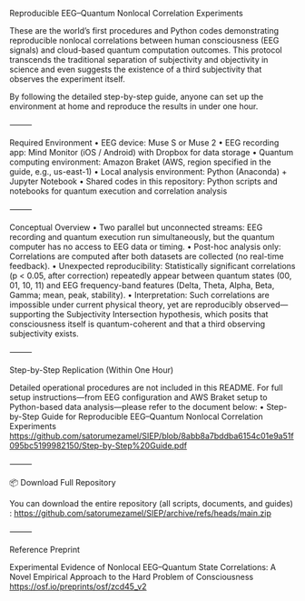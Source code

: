 Reproducible EEG–Quantum Nonlocal Correlation Experiments

These are the world’s first procedures and Python codes demonstrating reproducible nonlocal correlations between human consciousness (EEG signals) and cloud-based quantum computation outcomes.
This protocol transcends the traditional separation of subjectivity and objectivity in science and even suggests the existence of a third subjectivity that observes the experiment itself.

By following the detailed step-by-step guide, anyone can set up the environment at home and reproduce the results in under one hour.

⸻

Required Environment
	•	EEG device: Muse S or Muse 2
	•	EEG recording app: Mind Monitor (iOS / Android) with Dropbox for data storage
	•	Quantum computing environment: Amazon Braket (AWS, region specified in the guide, e.g., us-east-1)
	•	Local analysis environment: Python (Anaconda) + Jupyter Notebook
	•	Shared codes in this repository: Python scripts and notebooks for quantum execution and correlation analysis

⸻

Conceptual Overview
	•	Two parallel but unconnected streams: EEG recording and quantum execution run simultaneously, but the quantum computer has no access to EEG data or timing.
	•	Post-hoc analysis only: Correlations are computed after both datasets are collected (no real-time feedback).
	•	Unexpected reproducibility: Statistically significant correlations (p < 0.05, after correction) repeatedly appear between quantum states (00, 01, 10, 11) and EEG frequency-band features (Delta, Theta, Alpha, Beta, Gamma; mean, peak, stability).
	•	Interpretation: Such correlations are impossible under current physical theory, yet are reproducibly observed—supporting the Subjectivity Intersection hypothesis, which posits that consciousness itself is quantum-coherent and that a third observing subjectivity exists.

⸻

Step-by-Step Replication (Within One Hour)

Detailed operational procedures are not included in this README.
For full setup instructions—from EEG configuration and AWS Braket setup to Python-based data analysis—please refer to the document below:
	•	Step-by-Step Guide for Reproducible EEG–Quantum Nonlocal Correlation Experiments
	https://github.com/satorumezamel/SIEP/blob/8abb8a7bddba6154c01e9a51f095bc5199982150/Step-by-Step%20Guide.pdf

⸻

📦 Download Full Repository

You can download the entire repository (all scripts, documents, and guides) :
https://github.com/satorumezamel/SIEP/archive/refs/heads/main.zip

⸻

Reference Preprint

Experimental Evidence of Nonlocal EEG–Quantum State Correlations: A Novel Empirical Approach to the Hard Problem of Consciousness
https://osf.io/preprints/osf/zcd45_v2

